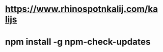 <!-- Dilip Dawadi - Softwarica College-->

# https://www.rhinospotnkalij.com/kalijs

# npm install -g npm-check-updates
